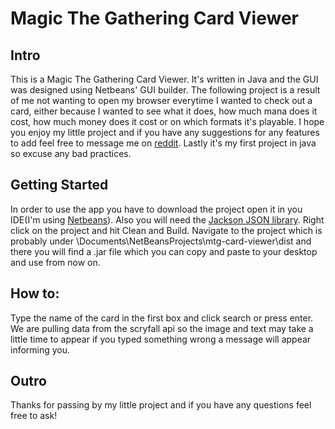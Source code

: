 # Magic The Gathering Card Viewer

## Intro

This is a Magic The Gathering Card Viewer. It's written in Java and the GUI was designed using Netbeans' GUI builder. The following project is a result of me not wanting to open my browser everytime I wanted to check out a card, either because I wanted to see what it does, how much mana does it cost, how much money does it cost or on which formats it's playable. I hope you enjoy my little project and if you have any suggestions for any features to add feel free to message me on [reddit](http://reddit.com/u/rockax). Lastly it's my first project in java so excuse any bad practices.

## Getting Started

In order to use the app you have to download the project open it in you IDE(I'm  using [Netbeans](https://netbeans.org/)). Also you will need the [Jackson JSON library](http://www.java2s.com/Code/Jar/j/Downloadjacksonall190jar.htm). Right click on the project and hit Clean and Build. Navigate to the project which is probably under \Documents\NetBeansProjects\mtg-card-viewer\dist and there you will find a .jar file which you can copy and paste to your desktop and use from now on.

## How to:

Type the name of the card in the first box and click search or press enter. We are pulling data from the scryfall api so the image and text may take a little time to appear if you typed something wrong a message will appear informing you. 


## Outro 

Thanks for passing by my little project and if you have any questions feel free to ask! 
